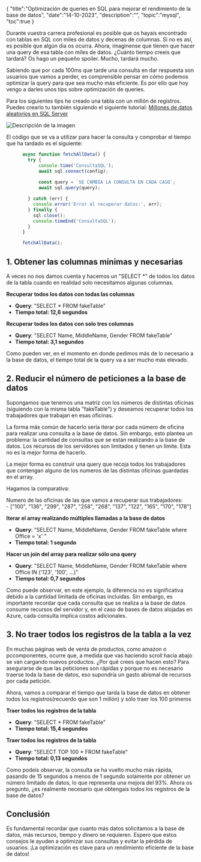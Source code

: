 {
  "title":"Optimización de queries en SQL para mejorar el rendimiento de la base de datos", 
  "date":"14-10-2023",
  "description":"",
  "topic":"mysql",
  "toc":true
}


Durante vuestra carrera profesional es posible que os hayais encontrado con tablas en SQL con miles de datos y decenas de columnas. Si no es así, es posible que algún dia os ocurra. Ahora, imaginense que tienen que hacer una query de esa tabla con miles de datos. ¿Cuánto tiempo creeis que tardará? Os hago un pequeño spoiler. Mucho, tardará mucho.

Sabiendo que por cada 100ms que tarde una consulta en dar respuesta son usuarios que vamos a perder, es comprensible pensar en cómo podemos optimizar la query para que sea mucho más eficiente. Es por ello que hoy vengo a darles unos tips sobre optimización de queries.

Para los siguientes tips he creado una tabla con un millón de registros. Puedes crearlo tu también siguiendo el siguiente tutorial: [Millones de datos aleatorios en SQL Server](https://datoptim.com/millones-de-datos-aleatorios-en-sql-server/)

![Descripción de la imagen](/assets/resultado-sql-fake-table.png)

El código que se va a utilizar para hacer la consulta y comprobar el tiempo que ha tardado es el siguiente:
``` javascript
      async function fetchAllData() {
        try {
            console.time('ConsultaSQL');
            await sql.connect(config);
        
            const query = `SE CAMBIA LA CONSULTA EN CADA CASO`;
            await sql.query(query);

        } catch (err) {
          console.error('Error al recuperar datos:', err);
        } finally {
          sql.close();
          console.timeEnd('ConsultaSQL');
        }
      }

      fetchAllData();
  ```

## 1. Obtener las columnas mínimas y necesarias

A veces no nos damos cuenta y hacemos un "SELECT *" de todos los datos de la tabla cuando en realidad solo necesitamos algunas columnas. 

**Recuperar todos los datos con todas las columnas**
  - **Query**: "SELECT * FROM fakeTable"
  - **Tiempo total: 12,6 segundos**

**Recuperar todos los datos con solo tres columnas**
  - **Query**: "SELECT Name, MiddleName, Gender FROM fakeTable"
  - **Tiempo total: 3,1 segundos**

Como pueden ver, en el momento en donde pedimos más de lo necesario a la base de datos, el tiempo total de la query va a ser mucho más elevado.

## 2. Reducir el número de peticiones a la base de datos

Supongamos que tenemos una matriz con los números de distintas oficinas (siguiendo con la misma tabla "fakeTable") y deseamos recuperar todos los trabajadores que trabajan en esas oficinas.

La forma más común de hacerlo sería iterar por cada número de oficina para realizar una consulta a la base de datos. Sin embargo, esto plantea un problema: la cantidad de consultas que se están realizando a la base de datos. Los recursos de los servidores son limitados y tienen un límite. Esta no es la mejor forma de hacerlo.

La mejor forma es construir una query que recoja todos los trabajadores que contengan alguno de los numeros de las distintas oficinas guardadas en el array.

Hagamos la comparativa:

Numero de las oficinas de las que vamos a recuperar sus trabajadores:  
\- ["100", "136", "299", "287", "258", "268", "137", "122", "165", "170", "178"]

**Iterar el array realizando múltiples llamadas a la base de datos**
  - **Query**: "SELECT Name, MiddleName, Gender FROM fakeTable where Office = 'x' "
  - **Tiempo total: 1 segundo**

**Hacer un join del array para realizar sólo una query**
  - **Query**: "SELECT Name, MiddleName, Gender FROM fakeTable where Office IN ('123', '100', ...)"
  - **Tiempo total: 0,7 segundos**


Como puede observar, en este ejemplo, la diferencia no es significativa debido a la cantidad limitada de oficinas incluidas. Sin embargo, es importante recordar que cada consulta que se realiza a la base de datos consume recursos del servidor y, en el caso de bases de datos alojadas en Azure, cada consulta implica costos adicionales.

## 3. No traer todos los registros de la tabla a la vez

En muchas páginas web de venta de productos, como amazon o pccomponentes, ocurre que, a medida que vas haciendo scroll hacia abajo se van cargando nuevos productos. ¿Por qué crees que hacen esto? Para asegurarse de que las peticiones son rápidas y porque no es necesario traerse toda la base de datos, eso supondría un gasto abismal de recursos por cada petición.

Ahora, vamos a comparar el tiempo que tarda la base de datos en obtener todos los registros(recuerdo que son 1 millón) y sólo traer los 100 primeros

**Traer todos los registros de la tabla**
  - **Query**: "SELECT * FROM fakeTable"
  - **Tiempo total: 15,4 segundos**

**Traer todos los registros de la tabla**
  - **Query**: "SELECT TOP 100 * FROM fakeTable"
  - **Tiempo total: 0,13 segundos**

Como podeis observar, la consulta se ha vuelto mucho más rápida, pasando de 15 segundos a menos de 1 segundo solamente por obtener un número limitado de datos, lo que representa una mejora del 93%. Ahora os pregunto, ¿es realmente necesario que obtengais todos los registros de la base de datos?

## Conclusión
Es fundamental recordar que cuanto más datos solicitamos a la base de datos, más recursos, tiempo y dinero se requieren. Espero que estos consejos le ayuden a optimizar sus consultas y evitar la pérdida de usuarios. ¡La optimización es clave para un rendimiento eficiente de la base de datos!










